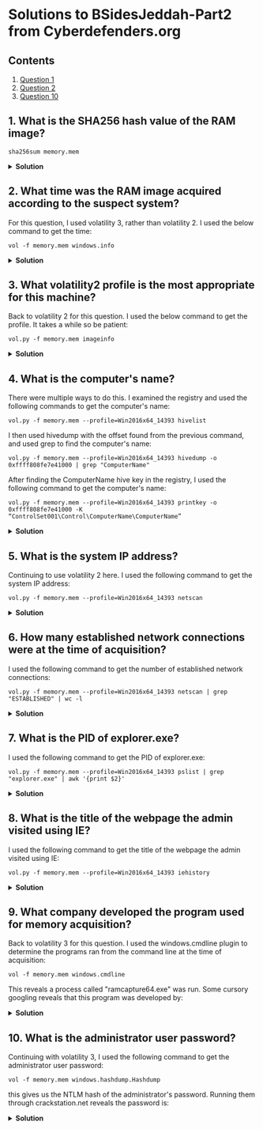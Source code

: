 # Solutions to BSidesJeddah-Part2 from Cyberdefenders.org
## Contents
1. [Question 1](#question-1)
2. [Question 2](#question-2)
10. [Question 10](#question-10)

## <b> 1. What is the SHA256 hash value of the RAM image?</b> <a name = "question-1"> </a>
    sha256sum memory.mem
<details>
    <summary> <b>Solution </b> </summary>
    5b3b1e1c92ddb1c128eca0fa8c917c16c275ad4c95b19915a288a745f9960f39
</details>

## <b> 2. What time was the RAM image acquired according to the suspect system?</b> <a name = "question-2"> </a>
For this question, I used volatility 3, rather than volatility 2. I used the below command to get the time:

    vol -f memory.mem windows.info
<details>
    <summary> <b>Solution </b> </summary>
    2021-08-06 16:13:23
</details>

## <b> 3. What volatility2 profile is the most appropriate for this machine? </b>
Back to volatility 2 for this question. I used the below command to get the profile. It takes a while so be patient:

    vol.py -f memory.mem imageinfo
<details> 
    <summary> <b>Solution </b> </summary>
    Win2016x64_14393
</details>

## <b> 4. What is the computer's name? </b>
There were multiple ways to do this. I examined the registry and used the following commands to get the computer's name:

    vol.py -f memory.mem --profile=Win2016x64_14393 hivelist

I then used hivedump with the offset found from the previous command, and used grep to find the computer's name:

    vol.py -f memory.mem --profile=Win2016x64_14393 hivedump -o 0xffff808fe7e41000 | grep "ComputerName"

After finding the ComputerName hive key in the registry, I used the following command to get the computer's name:

    vol.py -f memory.mem --profile=Win2016x64_14393 printkey -o 0xffff808fe7e41000 -K “ControlSet001\Control\ComputerName\ComputerName”
<details>
    <summary> <b>Solution </b> </summary>
    WIN-8QOTRH7EMHC
</details>

## <b> 5. What is the system IP address? </b>
Continuing to use volatility 2 here. I used the following command to get the system IP address:

    vol.py -f memory.mem --profile=Win2016x64_14393 netscan
<details>
    <summary> <b>Solution </b> </summary>
    192.168.144.131
</details>

## <b> 6. How many established network connections were at the time of acquisition? </b>
I used the following command to get the number of established network connections:

    vol.py -f memory.mem --profile=Win2016x64_14393 netscan | grep "ESTABLISHED" | wc -l 
<details>  
    <summary> <b>Solution </b> </summary>
    12
</details>

## <b> 7. What is the PID of explorer.exe? </b>
I used the following command to get the PID of explorer.exe:

    vol.py -f memory.mem --profile=Win2016x64_14393 pslist | grep "explorer.exe" | awk '{print $2}'
<details>
    <summary> <b>Solution </b> </summary>
    2676
</details>

## <b> 8. What is the title of the webpage the admin visited using IE? </b>
I used the following command to get the title of the webpage the admin visited using IE:

    vol.py -f memory.mem --profile=Win2016x64_14393 iehistory
<details>
    <summary> <b>Solution </b> </summary>
    Google News
</details>

## <b>9. What company developed the program used for memory acquisition? </b>
Back to volatility 3 for this question. I used the windows.cmdline plugin to determine the programs ran from the command line at the time of acquisition:

    vol -f memory.mem windows.cmdline

This reveals a process called "ramcapture64.exe" was run. Some cursory googling reveals that this program was developed by: 
<details>
    <summary> <b>Solution </b> </summary>
    Belkasoft
</details>

## <b> 10. What is the administrator user password? </b> <a name = "question-10"> </a>
Continuing with volatility 3, I used the following command to get the administrator user password:

    vol -f memory.mem windows.hashdump.Hashdump

this gives us the NTLM hash of the administrator's password. Running them through crackstation.net reveals the password is:
<details>
    <summary> <b>Solution </b> </summary>
    52(dumbledore)oxim
</details>

